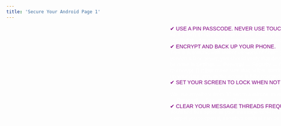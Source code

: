 ```yaml
---
title: 'Secure Your Android Page 1'
---
```


<div class="" markdown="1" style="height: 540px; width: 960px; background-image: url('/user/pages/12.secure-your-android-page-1/secureyourandroid.png'); background-repeat: norepeat norepeat; background-size: auto auto;" >

<div style="display: table;  width: 100%;">
	<div style="display: table-cell; width: 375px;">
    	 <!--- spacer div -->
	</div>
<div style="font-family:Arial; color:white; font-size:14px;  display: table-cell; width: 450px; " markdown="1"> 
<div style="font-family:Arial; color:purple; font-size:14px;" markdown="1">✔ USE A PIN PASSCODE. NEVER USE TOUCH ID.</div><div style="font-family:Arial; color:white; font-size:14px; markdown="1">  As a Touch ID can be compromised. Make your PIN strong and at least 8 digits. You can find this for Androids under Settings → Personal → Security → Screen Lock.</div>

<div style="font-family:Arial; color:purple; font-size:14px;" markdown="1">✔ ENCRYPT AND BACK UP YOUR PHONE.</div> This is automatic with recent versions of Androids. If your device uses Android version 4.0 or newer, you should verify that device encryption is turned on. This can be done in Settings → Personal → Security → Encryption. If it is not follow the steps to encrypt. But just make sure that before starting the encryption process you back up your data, ensure the phone is fully charged and plugged into a power source.
 
<div style="font-family:Arial; color:purple; font-size:14px;">✔ SET YOUR SCREEN TO LOCK WHEN NOT UN USE.</div> We recommend that you chose a short amount of time that does not drive you crazy. We use anywhere from 30 sec to a minute. In Android you can find that in  Settings → Personal → Security → Screen Lock. 

<div style="font-family:Arial; color:purple; font-size:14px;">✔ CLEAR YOUR MESSAGE THREADS FREQUENTLY</div> You’ll find this option in your message screen. If your phone is confiscated they can compel you to open it, sensitive content can be exposed from your message history.
</div>
</div>